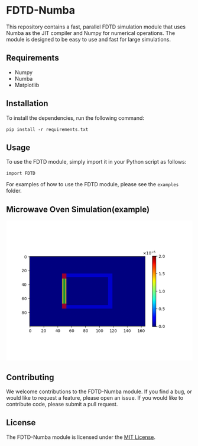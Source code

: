 # FDTD-Numba

This repository contains a fast, parallel FDTD simulation module that uses Numba as the JIT compiler and Numpy for numerical operations. The module is designed to be easy to use and fast for large simulations.

## Requirements

- Numpy
- Numba
- Matplotlib

## Installation

To install the dependencies, run the following command:

```
pip install -r requirements.txt
```

## Usage

To use the FDTD module, simply import it in your Python script as follows:

```
import FDTD
```

For examples of how to use the FDTD module, please see the `examples` folder.

## Microwave Oven Simulation(example)

<img src="https://github.com/kbryy/Numba-Accelerated-FDTD/blob/main/out/mirowave_oven.gif" alt="example GIF">

## Contributing

We welcome contributions to the FDTD-Numba module. If you find a bug, or would like to request a feature, please open an issue. If you would like to contribute code, please submit a pull request.

## License

The FDTD-Numba module is licensed under the [MIT License](LICENSE).
